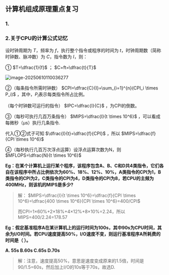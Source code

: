 ## 计算机组成原理重点复习

### 1.



### 2.关于CPU的计算公式记忆

设时钟周期为 $T$，频率为 $f$，执行整个指令或程序的时间为 $t$，时钟周期数（简称时钟数、脉冲数）为 $C$，指令数为 $I$，则：

① $T=\dfrac{1}{f}$ ； $C=ft=\dfrac{t}{T}$ 

![image-20250610110036277](C:\Users\Admin.DESKTOP-CFKNI18\AppData\Roaming\Typora\typora-user-images\image-20250610110036277.png)

②（每条指令所需时钟数） $CPI=\dfrac{C}{I}=\sum_{i=1}^{n}(CPI_i \times P_i)$ ，其中，$P_i$表示每类指令所占比例。

（每个时钟数可运行的指令） $IPC=\dfrac{I}{C}$ ，为CPI的倒数。

③（每秒可执行几百万条指令） $MIPS=\dfrac{I}{t \times 10^6}$ ，可以看成每微秒（μs）执行几条指令.

代入①②式子可知 $\dfrac{I}{t}=\dfrac{f}{CPI}$ ，所以 $MIPS=\dfrac{f}{CPI \times 10^6}$ 

④（每秒执行几百万次浮点运算）设浮点运算次数为N，则 $MFLOPS=\dfrac{N}{t \times 10^6}$ 

**Eg：在某个计算机上运行某个程序，该程序包含A、B、C和D共4类指令，它们各自在该程序中所占比例依次为60%、18%、12%、10%，A类指令的CPI为1，B类指令的CPI为2，C类指令的CPI为4，D类指令的CPI为8，若CPU的主频为400MHz，则该机的MIPS是多少?**

> 解： $MIPS=\dfrac{I}{t \times 10^6}=\dfrac{f}{CPI \times 10^6}=\dfrac{400 \times 10^6}{CPI \times 10^6}=400/CPI$ 
>
> 而CPI=1×60%+2×18%+4×12%+8×10%=2.24，所以MIPS=400/2.24=178.57



**Eg：假定基准程序A在某计算机上的运行时间为100s，其中90s为CPU时间，其余为I/O时间。若CPU速度提高50%，I/O速度不变，则运行基准程序A所耗费的时间是（  ）。**

**A. 55s		B.60s			C.65s			D.70s**

> 解：注意，速度提高50%，意思是速度变成原来的1.5倍，时间是90/1.5=60s，然后加上I/O的10s等于70s，故选D.
